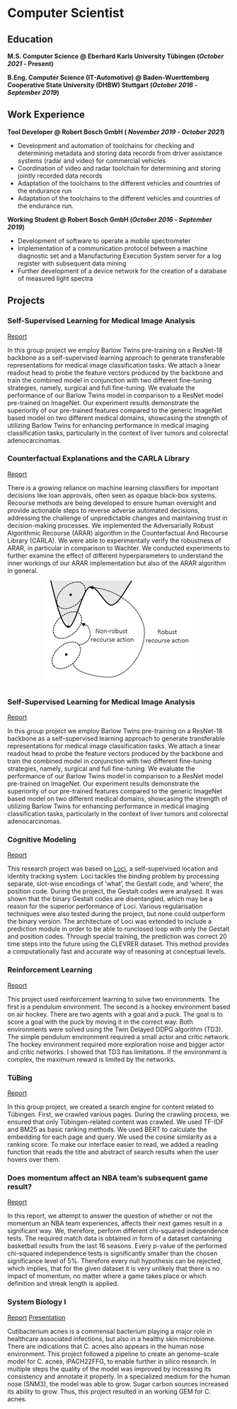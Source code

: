 # Computer Scientist 


## Education		

**M.S. Computer Science @ Eberhard Karls University Tübingen (_October 2021_ - Present)**

**B.Eng. Computer Science (IT-Automotive) @ Baden-Wuerttemberg Cooperative State University (DHBW) Stuttgart (_October 2016_ - _September 2019_)**


## Work Experience

**Tool Developer @ Robert Bosch GmbH ( _November 2019_ - _October 2021_)** 
- Development and automation of toolchains for checking and determining metadata and storing data records from driver assistance systems (radar and video) for commercial vehicles
- Coordination of video and radar toolchain for determining and storing jointly recorded data records
- Adaptation of the toolchains to the different vehicles and countries of the endurance run
- Adaptation of the toolchains to the different vehicles and countries of the endurance run.

**Working Student @ Robert Bosch GmbH (_October 2016_ - _September 2019_)**
- Development of software to operate a mobile spectrometer
- Implementation of a communication protocol between a machine diagnostic set and a Manufacturing
Execution System server for a log register with subsequent data mining
- Further development of a device network for the creation of a database of measured light spectra


## Projects 

### Self-Supervised Learning for Medical Image Analysis

[Report](/assets/Self_Supervised_Learning.pdf)

In this group project we employ Barlow Twins pre-training on a ResNet-18 backbone as a self-supervised learning approach to generate transferable representations for medical image classification tasks. We attach a linear readout head to probe the feature vectors produced by the backbone and train the combined model in conjunction with two different fine-tuning strategies, namely, surgical and full fine-tuning. We evaluate the performance of our Barlow Twins model in comparison to a ResNet model pre-trained on ImageNet. Our experiment results demonstrate the superiority of our pre-trained features compared to the generic ImageNet based model on two different medical domains, showcasing the strength of utilizing Barlow Twins for enhancing performance in medical imaging classification tasks, particularly in the context of liver tumors and colorectal adenocarcinomas.

### Counterfactual Explanations and the CARLA Library

[Report](/assets/Counterfactual_Explanations_and_the_CARLA_Library__Copy_.pdf)

There is a growing reliance on machine learning classifiers for important decisions like loan approvals, often seen as opaque black-box systems. Recourse methods are being developed to ensure human oversight and provide actionable steps to reverse adverse automated decisions, addressing the challenge of unpredictable changes and maintaining trust in decision-making processes. We implemented the Adversarially Robust Algorithmic Recourse (ARAR) algorithm in the Counterfactual And Recourse Library (CARLA). We were able to experimentally verify the robustness of ARAR, in particular in comparison to Wachter. We conducted experiments to further examine the effect of different hyperparameters to understand the inner workings of our ARAR implementation but also of the ARAR algorithm in general.

<p align="center">
  <img src="/assets/recourse.png">
</p>

### Self-Supervised Learning for Medical Image Analysis

[Report](/assets/Self_Supervised_Learning.pdf)

In this group project we employ Barlow Twins pre-training on a ResNet-18 backbone as a self-supervised learning approach to generate transferable representations for medical image classification tasks. We attach a linear readout head to probe the feature vectors produced by the backbone and train the combined model in conjunction with two different fine-tuning strategies, namely, surgical and full fine-tuning. We evaluate the performance of our Barlow Twins model in comparison to a ResNet model pre-trained on ImageNet. Our experiment results demonstrate the superiority of our pre-trained features compared to the generic ImageNet based model on two different medical domains, showcasing the strength of utilizing Barlow Twins for enhancing performance in medical imaging classification tasks, particularly in the context of liver tumors and colorectal adenocarcinomas.


### Cognitive Modeling

[Report](/assets/report_SimonFrank_research_project.pdf)

This research project was based on [Loci](https://arxiv.org/pdf/2205.13349.pdf), a self-supervised location and identity tracking system. Loci tackles the binding problem by processing separate, slot-wise encodings of ’what’, the Gestalt code, and ’where’, the position code. During the project, the Gestalt codes were analysed. It was shown that the binary Gestalt codes are disentangled, which may be a reason for the superior performance of Loci. Various regularisation techniques were also tested during the project, but none could outperform the binary version. The architecture of Loci was extended to include a prediction module in order to be able to runclosed loop with only the Gestalt and position codes. Through special training, the prediction was correct 20 time steps into the future using the CLEVRER dataset. This method provides a computationally fast and accurate way of reasoning at conceptual levels.

### Reinforcement Learning 

[Report](/assets/Report_ReinforcementRangers_SimonFrank.pdf)

This project used reinforcement learning to solve two environments. The first is a pendulum environment. The second is a hockey environment based on air hockey. There are two agents with a goal and a puck. The goal is to score a goal with the puck by moving it in the correct way. Both environments were solved using the Twin Delayed DDPG algorithm (TD3). The simple pendulum environment required a small actor and critic network. The hockey environment required more exploration noise and bigger actor and critic networks. I showed that TD3 has limitations. If the environment is complex, the maximum reward is limited by the networks.


### TüBing

[Report](/assets/search_engines_project.pdf)

In this group project, we created a search engine for content related to Tübingen. First, we crawled various pages. During the crawling process, we ensured that only Tübingen-related content was crawled. We used TF-IDF and BM25 as basic ranking methods. We used BERT to calculate the embedding for each page and query. We used the cosine similarity as a ranking score. To make our interface easier to read, we added a reading function that reads the title and abstract of search results when the user hovers over them.


### Does momentum affect an NBA team’s subsequent game result?

[Report](/assets/data_literacy.pdf)

In this report, we attempt to answer the question of whether or not the momentum an NBA team experiences, affects their next games result in a significant way. We, therefore, perform different chi-squared independence tests. The required match data is obtained in form of a dataset containing basketball results from the last 16 seasons. Every p-value of the performed chi-squared independence tests is significantly smaller than the chosen significance level of $5 \%$. Therefore every null hypothesis can be rejected, which implies, that for the given dataset it is very unlikely that there is no impact of momentum, no matter where a game takes place or which definition and streak length is applied. 


### System Biology I

[Report](/assets/project.pdf)
[Presentation](/assets/project_presentation.pdf)

Cutibacterium acnes is a commensal bacterium playing a major role in healthcare associated infections, but also in a healthy skin microbiome. There are indications that C. acnes
also appears in the human nose environment. This project followed a pipeline to create
an genome-scale model for C. acnes, iPACH22FFG, to enable further in silico research.
In multiple steps the quality of the model was improved by increasing its consistency and
annotate it properly. In a specialized medium for the human nose (SNM3), the model
was able to grow. Sugar carbon sources increased its ability to grow. Thus, this project
resulted in an working GEM for C. acnes.

